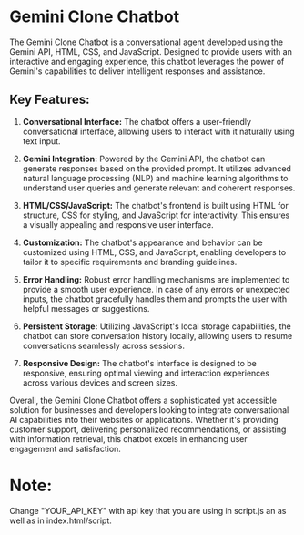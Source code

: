 # Gemini Clone Chatbot

The Gemini Clone Chatbot is a conversational agent developed using the Gemini API, HTML, CSS, and JavaScript. Designed to provide users with an interactive and engaging experience, this chatbot leverages the power of Gemini's capabilities to deliver intelligent responses and assistance.

## Key Features:

1. **Conversational Interface:** The chatbot offers a user-friendly conversational interface, allowing users to interact with it naturally using text input.

2. **Gemini Integration:** Powered by the Gemini API, the chatbot can generate responses based on the provided prompt. It utilizes advanced natural language processing (NLP) and machine learning algorithms to understand user queries and generate relevant and coherent responses.

3. **HTML/CSS/JavaScript:** The chatbot's frontend is built using HTML for structure, CSS for styling, and JavaScript for interactivity. This ensures a visually appealing and responsive user interface.

4. **Customization:** The chatbot's appearance and behavior can be customized using HTML, CSS, and JavaScript, enabling developers to tailor it to specific requirements and branding guidelines.

5. **Error Handling:** Robust error handling mechanisms are implemented to provide a smooth user experience. In case of any errors or unexpected inputs, the chatbot gracefully handles them and prompts the user with helpful messages or suggestions.

6. **Persistent Storage:** Utilizing JavaScript's local storage capabilities, the chatbot can store conversation history locally, allowing users to resume conversations seamlessly across sessions.

7. **Responsive Design:** The chatbot's interface is designed to be responsive, ensuring optimal viewing and interaction experiences across various devices and screen sizes.

Overall, the Gemini Clone Chatbot offers a sophisticated yet accessible solution for businesses and developers looking to integrate conversational AI capabilities into their websites or applications. Whether it's providing customer support, delivering personalized recommendations, or assisting with information retrieval, this chatbot excels in enhancing user engagement and satisfaction.

# Note:
Change "YOUR_API_KEY" with api key that you are using in script.js an as well as in index.html/script.
